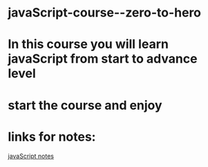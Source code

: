 # javaScript-course--zero-to-hero
# In this course you will learn javaScript from start to advance level
# start the course and enjoy 

# links for notes:

[javaScript notes](https://drive.google.com/drive/folders/1RcyvvOAxJtNc_mPLt9g-kTHIMUZ3uD8z)
